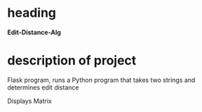# heading
**Edit-Distance-Alg**

# description of project
Flask program, runs a Python program that takes two strings and determines edit distance

Displays Matrix
